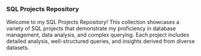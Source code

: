 ### SQL Projects Repository
Welcome to my SQL Projects Repository! This collection showcases a variety of SQL projects that demonstrate my proficiency in database management, data analysis, and complex querying. Each project includes detailed analysis, well-structured queries, and insights derived from diverse datasets.
